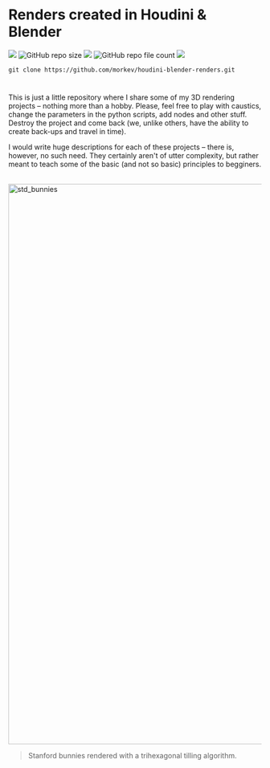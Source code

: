 # Renders created in Houdini & Blender

![](https://img.shields.io/snyk/vulnerabilities/npm/@babel/core?logo=python&logoColor=green)
<img alt="GitHub repo size" src="https://img.shields.io/github/repo-size/morkev/houdini-blender-renders">
![](https://img.shields.io/badge/fun-true-blueviolet)
<img alt="GitHub repo file count" src="https://img.shields.io/github/directory-file-count/morkev/houdini-blender-renders">
![](https://img.shields.io/appveyor/build/gruntjs/grunt)

`git clone https://github.com/morkev/houdini-blender-renders.git`

#

This is just a little repository where I share some of my 3D rendering projects – nothing more than a hobby. Please, feel free to play with caustics, change the parameters in the python scripts, add nodes and other stuff. Destroy the project and come back (we, unlike others, have the ability to create back-ups and travel in time).

I would write huge descriptions for each of these projects – there is, however, no such need. They certainly aren't of utter complexity, but rather meant to teach some of the basic (and not so basic) principles to begginers.

<br>

<img width="1116" alt="std_bunnies" src="https://user-images.githubusercontent.com/83437383/149600775-a79c825b-def3-45b4-811b-92e13a6a0da9.png">

> Stanford bunnies rendered with a trihexagonal tilling algorithm.
